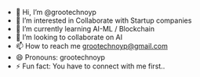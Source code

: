 - 👋 Hi, I’m @grootechnoyp
- 👀 I’m interested in Collaborate with Startup companies
- 🌱 I’m currently learning AI-ML / Blockchain
- 💞️ I’m looking to collaborate on AI
- 📫 How to reach me grootechnoyp@gmail.com
- 😄 Pronouns: grootechnoyp
- ⚡ Fun fact: You have to connect with me first..

<!---
grootechnoyp/grootechnoyp is a ✨ special ✨ repository because its `README.md` (this file) appears on your GitHub profile.
You can click the Preview link to take a look at your changes.
--->
